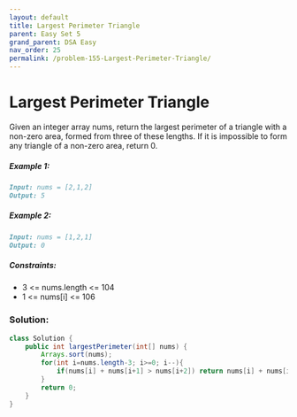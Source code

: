 ```yaml
---
layout: default
title: Largest Perimeter Triangle
parent: Easy Set 5
grand_parent: DSA Easy
nav_order: 25
permalink: /problem-155-Largest-Perimeter-Triangle/
---
```

# Largest Perimeter Triangle
Given an integer array nums, return the largest perimeter of a triangle with a non-zero area, formed from three of these lengths. If it is impossible to form any triangle of a non-zero area, return 0.

##### Example 1:
```markdown
Input: nums = [2,1,2]
Output: 5
```
##### Example 2:
```markdown
Input: nums = [1,2,1]
Output: 0
```
##### Constraints:
* 3 <= nums.length <= 104
* 1 <= nums[i] <= 106

### Solution:
```java
class Solution {
    public int largestPerimeter(int[] nums) {
        Arrays.sort(nums);
        for(int i=nums.length-3; i>=0; i--){
            if(nums[i] + nums[i+1] > nums[i+2]) return nums[i] + nums[i+1] + nums[i+2];
        }
        return 0;
    }
}
```